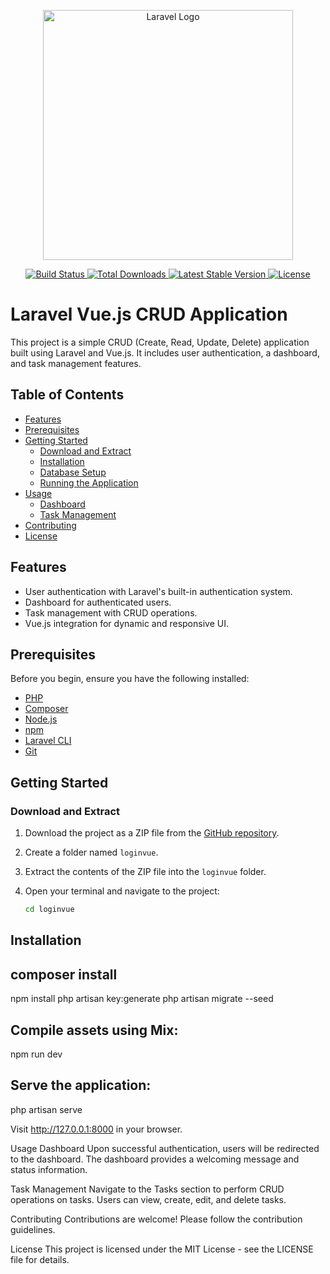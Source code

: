 <p align="center">
  <a href="https://laravel.com" target="_blank">
    <img src="https://raw.githubusercontent.com/laravel/art/master/logo-lockup/5%20SVG/2%20CMYK/1%20Full%20Color/laravel-logolockup-cmyk-red.svg" width="400" alt="Laravel Logo">
  </a>
</p>

<p align="center">
  <a href="https://github.com/laravel/framework/actions">
    <img src="https://github.com/laravel/framework/workflows/tests/badge.svg" alt="Build Status">
  </a>
  <a href="https://packagist.org/packages/laravel/framework">
    <img src="https://img.shields.io/packagist/dt/laravel/framework" alt="Total Downloads">
  </a>
  <a href="https://packagist.org/packages/laravel/framework">
    <img src="https://img.shields.io/packagist/v/laravel/framework" alt="Latest Stable Version">
  </a>
  <a href="https://packagist.org/packages/laravel/framework">
    <img src="https://img.shields.io/packagist/l/laravel/framework" alt="License">
  </a>
</p>

# Laravel Vue.js CRUD Application

This project is a simple CRUD (Create, Read, Update, Delete) application built using Laravel and Vue.js. It includes user authentication, a dashboard, and task management features.

## Table of Contents

- [Features](#features)
- [Prerequisites](#prerequisites)
- [Getting Started](#getting-started)
  - [Download and Extract](#download-and-extract)
  - [Installation](#installation)
  - [Database Setup](#database-setup)
  - [Running the Application](#running-the-application)
- [Usage](#usage)
  - [Dashboard](#dashboard)
  - [Task Management](#task-management)
- [Contributing](#contributing)
- [License](#license)

## Features

- User authentication with Laravel's built-in authentication system.
- Dashboard for authenticated users.
- Task management with CRUD operations.
- Vue.js integration for dynamic and responsive UI.

## Prerequisites

Before you begin, ensure you have the following installed:

- [PHP](https://www.php.net/)
- [Composer](https://getcomposer.org/)
- [Node.js](https://nodejs.org/)
- [npm](https://www.npmjs.com/)
- [Laravel CLI](https://laravel.com/docs/8.x/installation#installing-laravel)
- [Git](https://git-scm.com/)

## Getting Started

### Download and Extract

1. Download the project as a ZIP file from the [GitHub repository](https://github.com/VOID-ALIF/LaravelVueDemoLogin).

2. Create a folder named `loginvue`.

3. Extract the contents of the ZIP file into the `loginvue` folder.

4. Open your terminal and navigate to the project:

   ```bash
   cd loginvue
## Installation

## composer install
  npm install
  php artisan key:generate
  php artisan migrate --seed

## Compile assets using Mix:
  npm run dev

## Serve the application:
  php artisan serve

Visit http://127.0.0.1:8000 in your browser.

Usage
Dashboard
Upon successful authentication, users will be redirected to the dashboard. The dashboard provides a welcoming message and status information.

Task Management
Navigate to the Tasks section to perform CRUD operations on tasks. Users can view, create, edit, and delete tasks.

Contributing
Contributions are welcome! Please follow the contribution guidelines.

License
This project is licensed under the MIT License - see the LICENSE file for details.

